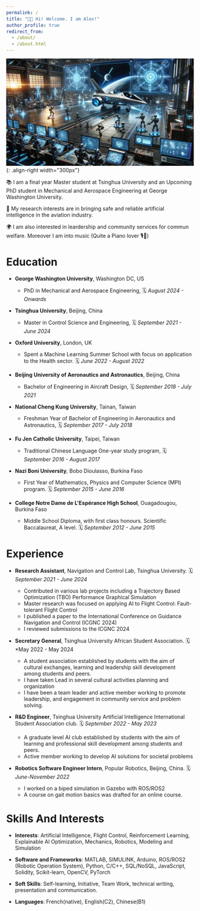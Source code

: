 ```yaml
---
permalink: /
title: "👋🏽 Hi! Welcome. I am Alex!"
author_profile: true
redirect_from:
  - /about/
  - /about.html
---
```


![](/images/futuristic_scene_depicting_the_intersection_of_aerospace_engineering_robotics_and_safe_multi_agent_reinforcement_learning2.webp){: .align-right width="300px"}

📚 I am a final year Master student at Tsinghua University and an Upcoming PhD student in Mechanical and Aerospace Engineering at George Washington University.

🔬 My research interests are in bringing safe and reliable artificial intelligence in the aviation industry.

🌍 I am also interested in leardership and community services for commun welfare. Moreover I am into music (Quite a Piano lover 🎙️🎹)

<!-- This is the front page of a website that is powered by the [Academic Pages template](https://github.com/academicpages/academicpages.github.io) and hosted on GitHub pages. [GitHub pages](https://pages.github.com) is a free service in which websites are built and hosted from code and data stored in a GitHub repository, automatically updating when a new commit is made to the respository. This template was forked from the [Minimal Mistakes Jekyll Theme](https://mmistakes.github.io/minimal-mistakes/) created by Michael Rose, and then extended to support the kinds of content that academics have: publications, talks, teaching, a portfolio, blog posts, and a dynamically-generated CV. You can fork [this repository](https://github.com/academicpages/academicpages.github.io) right now, modify the configuration and markdown files, add your own PDFs and other content, and have your own site for free, with no ads! An older version of this template powers my own personal website at [stuartgeiger.com](http://stuartgeiger.com), which uses [this Github repository](https://github.com/staeiou/staeiou.github.io). -->

Education
=====
* **George Washington University**, Washington DC, US
    * PhD in Mechanical and Aerospace Engineering, 🗓️ *August 2024 - Onwards*

* **Tsinghua University**, Beijing, China
    * Master in Control Science and Engineering, 🗓️ *September 2021 - June 2024*

* **Oxford University**, London, UK
    * Spent a Machine Learning Summer School with focus on application to the Health sector. 🗓️ *June 2022 - August 2022*

* **Beijing University of Aeronautics and Astronautics**, Beijing, China
    * Bachelor of Engineering in Aircraft Design, 🗓️ *September 2018 - July 2021*

* **National Cheng Kung University**, Tainan, Taiwan
    * Freshman Year of Bachelor of Engineering in Aeronautics and Astronautics, 🗓️ *September 2017 - July 2018*

* **Fu Jen Catholic University**, Taipei, Taiwan
    * Traditional Chinese Language One-year study program, 🗓️ *September 2016 - August 2017*

* **Nazi Boni University**, Bobo Dioulasso, Burkina Faso
    * First Year of Mathematics, Physics and Computer Science (MPI) program. 🗓️ *September 2015 - June 2016*

* **College Notre Dame de L'Espérance High School**, Ouagadougou, Burkina Faso
    * Middle School Diploma, with first class honours. Scientific Baccalaureat, A level. 🗓️ *September 2012 - June 2015*

Experience
=====
* **Research Assistant**, Navigation and Control Lab, Tsinghua University. 🗓️ *September 2021 - June 2024*
    * Contributed in various lab projects including a Trajectory Based Optimization (TBO) Performance Graphical Simulation
    * Master research was focused on applying AI to Flight Control: Fault-tolerant Flight Control
    * I published a paper to the International Conference on Guidance Navigation and Control (ICGNC 2024)
    * I reviewed submissions to the ICGNC 2024

* **Secretary General**, Tsinghua University African Student Association. 🗓️ *May 2022 - May 2024
    * A student association established by students with the aim of cultural exchanges, learning and leadership skill development among students and peers.
    * I have taken Lead in several cultural activities planning and organization
    * I have been a team leader and active member working to promote leadership, and engagement in community service and problem solving.

* **R&D Engineer**, Tsinghua University Artificial Intelligence International Student Association club. 🗓️ *September 2022 - May 2023*
    * A graduate level AI club established by students with the aim of learning and professional skill development among students and peers.
    * Active member working to develop AI solutions for societal problems

* **Robotics Software Engineer Intern**, Popular Robotics, Beijing, China. 🗓️ *June-November 2022*
    * I worked on a biped simulation in Gazebo with ROS/ROS2
    * A course on gait motion basics was drafted for an online course.

Skills And Interests
=====
* **Interests**: Artificial Intelligence, Flight Control, Reinforcement Learning, Explainable AI Optimization, Mechanics, Robotics, Modeling and Simulation

* **Software and Frameworks**:  MATLAB, SIMULINK, Arduino, ROS/ROS2 (Robotic Operation System), Python, C/C++, SQL/NoSQL, JavaScript, Solidity, Scikit-learn, OpenCV, PyTorch

* **Soft Skills**: Self-learning, Initiative, Team Work, technical writing, presentation and communication.

* **Languages**: French(native), English(C2), Chinese(B1)

<!-- A data-driven personal website
======
Like many other Jekyll-based GitHub Pages templates, Academic Pages makes you separate the website's content from its form. The content & metadata of your website are in structured markdown files, while various other files constitute the theme, specifying how to transform that content & metadata into HTML pages. You keep these various markdown (.md), YAML (.yml), HTML, and CSS files in a public GitHub repository. Each time you commit and push an update to the repository, the [GitHub pages](https://pages.github.com/) service creates static HTML pages based on these files, which are hosted on GitHub's servers free of charge.

Many of the features of dynamic content management systems (like Wordpress) can be achieved in this fashion, using a fraction of the computational resources and with far less vulnerability to hacking and DDoSing. You can also modify the theme to your heart's content without touching the content of your site. If you get to a point where you've broken something in Jekyll/HTML/CSS beyond repair, your markdown files describing your talks, publications, etc. are safe. You can rollback the changes or even delete the repository and start over -- just be sure to save the markdown files! Finally, you can also write scripts that process the structured data on the site, such as [this one](https://github.com/academicpages/academicpages.github.io/blob/master/talkmap.ipynb) that analyzes metadata in pages about talks to display [a map of every location you've given a talk](https://academicpages.github.io/talkmap.html).

Getting started
======
1. Register a GitHub account if you don't have one and confirm your e-mail (required!)
1. Fork [this repository](https://github.com/academicpages/academicpages.github.io) by clicking the "fork" button in the top right.
1. Go to the repository's settings (rightmost item in the tabs that start with "Code", should be below "Unwatch"). Rename the repository "[your GitHub username].github.io", which will also be your website's URL.
1. Set site-wide configuration and create content & metadata (see below -- also see [this set of diffs](http://archive.is/3TPas) showing what files were changed to set up [an example site](https://getorg-testacct.github.io) for a user with the username "getorg-testacct")
1. Upload any files (like PDFs, .zip files, etc.) to the files/ directory. They will appear at https://[your GitHub username].github.io/files/example.pdf.
1. Check status by going to the repository settings, in the "GitHub pages" section

Site-wide configuration
------
The main configuration file for the site is in the base directory in [_config.yml](https://github.com/academicpages/academicpages.github.io/blob/master/_config.yml), which defines the content in the sidebars and other site-wide features. You will need to replace the default variables with ones about yourself and your site's github repository. The configuration file for the top menu is in [_data/navigation.yml](https://github.com/academicpages/academicpages.github.io/blob/master/_data/navigation.yml). For example, if you don't have a portfolio or blog posts, you can remove those items from that navigation.yml file to remove them from the header.

Create content & metadata
------
For site content, there is one markdown file for each type of content, which are stored in directories like _publications, _talks, _posts, _teaching, or _pages. For example, each talk is a markdown file in the [_talks directory](https://github.com/academicpages/academicpages.github.io/tree/master/_talks). At the top of each markdown file is structured data in YAML about the talk, which the theme will parse to do lots of cool stuff. The same structured data about a talk is used to generate the list of talks on the [Talks page](https://academicpages.github.io/talks), each [individual page](https://academicpages.github.io/talks/2012-03-01-talk-1) for specific talks, the talks section for the [CV page](https://academicpages.github.io/cv), and the [map of places you've given a talk](https://academicpages.github.io/talkmap.html) (if you run this [python file](https://github.com/academicpages/academicpages.github.io/blob/master/talkmap.py) or [Jupyter notebook](https://github.com/academicpages/academicpages.github.io/blob/master/talkmap.ipynb), which creates the HTML for the map based on the contents of the _talks directory).

**Markdown generator**

I have also created [a set of Jupyter notebooks](https://github.com/academicpages/academicpages.github.io/tree/master/markdown_generator
) that converts a CSV containing structured data about talks or presentations into individual markdown files that will be properly formatted for the Academic Pages template. The sample CSVs in that directory are the ones I used to create my own personal website at stuartgeiger.com. My usual workflow is that I keep a spreadsheet of my publications and talks, then run the code in these notebooks to generate the markdown files, then commit and push them to the GitHub repository.

How to edit your site's GitHub repository
------
Many people use a git client to create files on their local computer and then push them to GitHub's servers. If you are not familiar with git, you can directly edit these configuration and markdown files directly in the github.com interface. Navigate to a file (like [this one](https://github.com/academicpages/academicpages.github.io/blob/master/_talks/2012-03-01-talk-1.md) and click the pencil icon in the top right of the content preview (to the right of the "Raw | Blame | History" buttons). You can delete a file by clicking the trashcan icon to the right of the pencil icon. You can also create new files or upload files by navigating to a directory and clicking the "Create new file" or "Upload files" buttons.

Example: editing a markdown file for a talk
![Editing a markdown file for a talk](/images/editing-talk.png)

For more info
------
More info about configuring Academic Pages can be found in [the guide](https://academicpages.github.io/markdown/). The [guides for the Minimal Mistakes theme](https://mmistakes.github.io/minimal-mistakes/docs/configuration/) (which this theme was forked from) might also be helpful. -->
